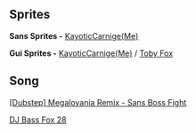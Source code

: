 ## Sprites

**Sans Sprites -** [KayoticCarnige(Me)](https://www.youtube.com/channel/UCHDWD1G20SVO399jCS0LDNQ)

**Gui Sprites -** [KayoticCarnige(Me)](https://www.youtube.com/channel/UCHDWD1G20SVO399jCS0LDNQ) / [Toby Fox](https://www.youtube.com/channel/UCnU71djNmnURVEGw0OJ1pMA)

## Song

[[Dubstep] Megalovania Remix - Sans Boss Fight](https://www.youtube.com/watch?v=wxQminmEL7o)

[DJ Bass Fox 28](https://www.youtube.com/channel/UCD88aaARdd2mILpzjcxjL9w)
